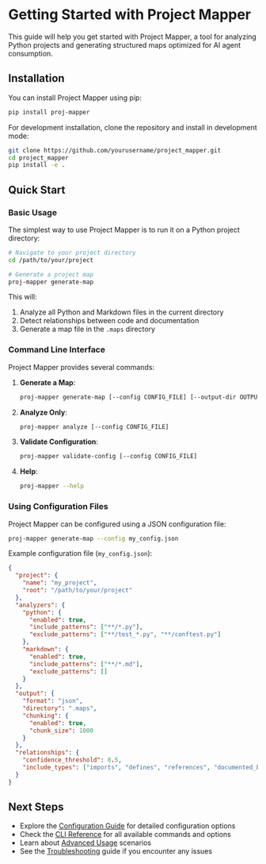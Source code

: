 # Getting Started with Project Mapper

This guide will help you get started with Project Mapper, a tool for analyzing Python projects and generating structured maps optimized for AI agent consumption.

## Installation

You can install Project Mapper using pip:

```bash
pip install proj-mapper
```

For development installation, clone the repository and install in development mode:

```bash
git clone https://github.com/yourusername/project_mapper.git
cd project_mapper
pip install -e .
```

## Quick Start

### Basic Usage

The simplest way to use Project Mapper is to run it on a Python project directory:

```bash
# Navigate to your project directory
cd /path/to/your/project

# Generate a project map
proj-mapper generate-map
```

This will:

1. Analyze all Python and Markdown files in the current directory
2. Detect relationships between code and documentation
3. Generate a map file in the `.maps` directory

### Command Line Interface

Project Mapper provides several commands:

1. **Generate a Map**:

   ```bash
   proj-mapper generate-map [--config CONFIG_FILE] [--output-dir OUTPUT_DIR]
   ```

2. **Analyze Only**:

   ```bash
   proj-mapper analyze [--config CONFIG_FILE]
   ```

3. **Validate Configuration**:

   ```bash
   proj-mapper validate-config [--config CONFIG_FILE]
   ```

4. **Help**:
   ```bash
   proj-mapper --help
   ```

### Using Configuration Files

Project Mapper can be configured using a JSON configuration file:

```bash
proj-mapper generate-map --config my_config.json
```

Example configuration file (`my_config.json`):

```json
{
  "project": {
    "name": "my_project",
    "root": "/path/to/your/project"
  },
  "analyzers": {
    "python": {
      "enabled": true,
      "include_patterns": ["**/*.py"],
      "exclude_patterns": ["**/test_*.py", "**/conftest.py"]
    },
    "markdown": {
      "enabled": true,
      "include_patterns": ["**/*.md"],
      "exclude_patterns": []
    }
  },
  "output": {
    "format": "json",
    "directory": ".maps",
    "chunking": {
      "enabled": true,
      "chunk_size": 1000
    }
  },
  "relationships": {
    "confidence_threshold": 0.5,
    "include_types": ["imports", "defines", "references", "documented_by"]
  }
}
```

## Next Steps

- Explore the [Configuration Guide](configuration.md) for detailed configuration options
- Check the [CLI Reference](cli_reference.md) for all available commands and options
- Learn about [Advanced Usage](advanced_usage.md) scenarios
- See the [Troubleshooting](troubleshooting.md) guide if you encounter any issues
